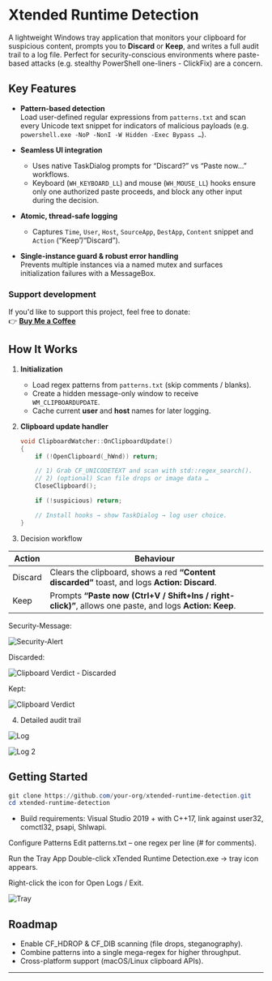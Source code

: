 # Xtended Runtime Detection

A lightweight Windows tray application that monitors your clipboard for suspicious content, prompts you to **Discard** or **Keep**, and writes a full audit trail to a log file. Perfect for security-conscious environments where paste-based attacks (e.g. stealthy PowerShell one-liners - ClickFix) are a concern.


## Key Features

- **Pattern-based detection**  
  Load user-defined regular expressions from `patterns.txt` and scan every Unicode text snippet for indicators of malicious payloads (e.g. `powershell.exe -NoP -NonI -W Hidden -Exec Bypass …`).

- **Seamless UI integration**  
  - Uses native TaskDialog prompts for “Discard?” vs “Paste now…” workflows.  
  - Keyboard (`WH_KEYBOARD_LL`) and mouse (`WH_MOUSE_LL`) hooks ensure only one authorized paste proceeds, and block any other input during the decision.

- **Atomic, thread-safe logging**  
  - Captures `Time`, `User`, `Host`, `SourceApp`, `DestApp`, `Content` snippet and `Action` (“Keep”/“Discard”).  


- **Single-instance guard & robust error handling**  
  Prevents multiple instances via a named mutex and surfaces initialization failures with a MessageBox.

### Support development

If you'd like to support this project, feel free to donate:  
👉 [**Buy Me a Coffee**](https://buymeacoffee.com/zero2504)

##  How It Works

1. **Initialization**  
   - Load regex patterns from `patterns.txt` (skip comments / blanks).  
   - Create a hidden message-only window to receive `WM_CLIPBOARDUPDATE`.  
   - Cache current **user** and **host** names for later logging.


2. **Clipboard update handler**  
   ```cpp
   void ClipboardWatcher::OnClipboardUpdate()
   {
       if (!OpenClipboard(_hWnd)) return;

       // 1) Grab CF_UNICODETEXT and scan with std::regex_search().
       // 2) (optional) Scan file drops or image data …
       CloseClipboard();

       if (!suspicious) return;

       // Install hooks → show TaskDialog → log user choice.
   }


3. Decision workflow


| Action  | Behaviour                                                                                                   |
|---------|-------------------------------------------------------------------------------------------------------------|
| Discard | Clears the clipboard, shows a red **“Content discarded”** toast, and logs **Action: Discard**.              |
| Keep    | Prompts **“Paste now (Ctrl+V / Shift+Ins / right-click)”**, allows one paste, and logs **Action: Keep**. |



Security-Message:


![Security-Alert](https://github.com/user-attachments/assets/69086824-1007-4f43-952a-edf7134bf1a8)



Discarded:


![Clipboard Verdict - Discarded](https://github.com/user-attachments/assets/c02f850f-7ea9-442b-b745-82736d79e086)


Kept:


![Clipboard Verdict](https://github.com/user-attachments/assets/cd6e46e8-91db-4b74-b96f-22d94318173b)




4. Detailed audit trail


![Log](https://github.com/user-attachments/assets/c5d50388-c929-4693-b910-99ce638f285a)


![Log 2](https://github.com/user-attachments/assets/151051e9-231d-4339-856f-f9fba0273edc)


## Getting Started


```powershell
git clone https://github.com/your-org/xtended-runtime-detection.git
cd xtended-runtime-detection
```


- Build requirements: Visual Studio 2019 + with C++17, link against user32, comctl32, psapi, Shlwapi.


Configure Patterns
Edit patterns.txt – one regex per line (# for comments).

Run the Tray App
Double-click xTended Runtime Detection.exe → tray icon appears.

Right-click the icon for Open Logs / Exit.

![Tray](https://github.com/user-attachments/assets/87c82a44-98b3-400e-8529-d79da02b8dc1)



## Roadmap
- Enable CF_HDROP & CF_DIB scanning (file drops, steganography).
- Combine patterns into a single mega-regex for higher throughput.
- Cross-platform support (macOS/Linux clipboard APIs).


---
